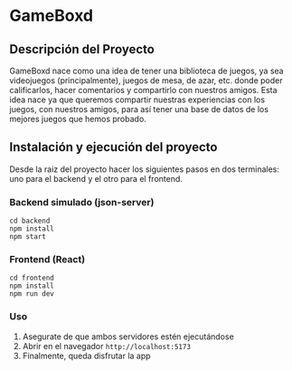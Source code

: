 # GameBoxd

## Descripción del Proyecto

GameBoxd nace como una idea de tener una biblioteca de juegos, ya sea videojuegos (principalmente), juegos de mesa, de azar, etc. donde poder calificarlos, hacer comentarios y compartirlo con nuestros amigos. Esta idea nace ya que queremos compartir nuestras experiencias con los juegos, con nuestros amigos, para así tener una base de datos de los mejores juegos que hemos probado.

## Instalación y ejecución del proyecto

Desde la raiz del proyecto hacer los siguientes pasos en dos terminales: uno para el backend y el otro para el frontend.

### Backend simulado (json-server)

```
cd backend
npm install
npm start
```

### Frontend (React)

```
cd frontend
npm install
npm run dev
```

### Uso

1. Asegurate de que ambos servidores estén ejecutándose
2. Abrir en el navegador `http://localhost:5173`
3. Finalmente, queda disfrutar la app
